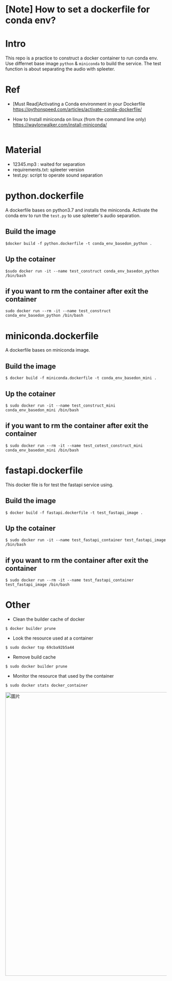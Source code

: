 # [Note] How to set a dockerfile for conda env?

# Intro
This repo is a practice to construct a docker container to run conda env.
Use differnet base image `python` & `miniconda` to build the service.
The test function is about separating the audio with spleeter.

# Ref
- [Must Read]Activating a Conda environment in your Dockerfile
https://pythonspeed.com/articles/activate-conda-dockerfile/

- How to Install miniconda on linux (from the command line only) 
https://waylonwalker.com/install-miniconda/
```
```

# Material
- 12345.mp3 : waited for separation
- requirements.txt: spleeter version
- test.py: script to operate sound separation

# python.dockerfile
A dockerfile bases on python3.7 and installs the miniconda.
Activate the conda env to run the `test.py` to use spleeter's audio separation. 
## Build the image
```=bash
$docker build -f python.dockerfile -t conda_env_basedon_python .
```
## Up the cotainer
```=bash
$sudo docker run -it --name test_construct conda_env_basedon_python /bin/bash
```
## if you want to rm the container after exit the container
```=bash
sudo docker run --rm -it --name test_construct conda_env_basedon_python /bin/bash
```


# miniconda.dockerfile
A dockerfile bases on miniconda image.

## Build the image
```=bash
$ docker build -f miniconda.dockerfile -t conda_env_basedon_mini .
```
## Up the cotainer
```=bash
$ sudo docker run -it --name test_construct_mini conda_env_basedon_mini /bin/bash
```

## if you want to rm the container after exit the container
```=bash
$ sudo docker run --rm -it --name test_cotest_construct_mini conda_env_basedon_mini /bin/bash
```

# fastapi.dockerfile
This docker file is for test the fastapi service using.
## Build the image
```=bash
$ docker build -f fastapi.dockerfile -t test_fastapi_image .
```
## Up the cotainer
```=bash
$ sudo docker run -it --name test_fastapi_container test_fastapi_image /bin/bash
```

## if you want to rm the container after exit the container
```=bash
$ sudo docker run --rm -it --name test_fastapi_container test_fastapi_image /bin/bash
```

# Other
- Clean the builder cache of docker
```
$ docker builder prune 
```
- Look the resource used at a container
```
$ sudo docker top 69cba92b5a44
```
- Remove build cache
```
$ sudo docker builder prune
```
- Monitor the resource that used by the container
```
$ sudo docker stats docker_container
```
<img width="884" alt="圖片" src="https://user-images.githubusercontent.com/9137836/128633442-4d232079-a9c1-4805-8a94-93c0808d61a0.png">
